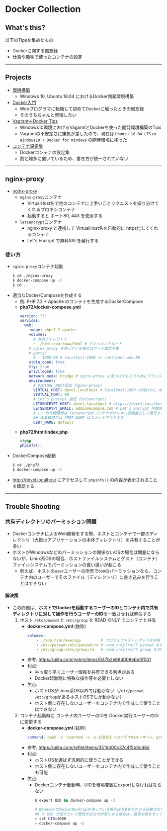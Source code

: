 # Docker Collection

## What's this?

以下のTipsを集めたもの

- Dockerに関する備忘録
- 仕事や趣味で使ったコンテナの設定

***

## Projects

- [環境構築](./env/README.md)
    - Windows 10, Ubuntu 18.04 におけるDocker開発環境構築
- [Docker入門](./tips/DockerTraining)
    - Webプログラマに転職して初めてDockerに触ったときの備忘録
    - そのうちちゃんと整理したい
- [Vagrant＋Docker Tips](./tips/Vagrant+Docker)
    - Windows10環境におけるVagarntとDockerを使った開発環境構築のTips
    - Vagrantの不安定さに嫌気が差したので、現在は `Ubuntu 18.04 LTS` or `Windows10 + Docker for Windows` の開発環境に移った
- [コンテナ設定集](./containers)
    - Dockerコンテナの設定集
    - 割と雑多に置いているため、書き方が統一されていない

***

## nginx-proxy

- [nginx-proxy](./nginx-proxy)
    - `nginx-proxy`コンテナ
        - VirtualHost名で他のコンテナに上手いことリクエストを振り分けてくれるプロキシコンテナ
        - 起動すると ポート80, 443 を使用する
    - `letsencrypt`コンテナ
        - nginx-proxy と連携して VirtualHost名を自動的に https化してくれるコンテナ
        - Let's Encrypt で無料SSLを発行する

### 使い方
- `nginx-proxy`コンテナ起動
    ```bash
    $ cd ./nginx-proxy
    $ docker-compose up -d
    $ cd ..
    ```
- 適当なDockerComposeを作成する
    - 例: PHP 7.2 + Apache のコンテナを生成するDockerCompose
    - **php72/docker-compose.yml**
        ```yaml
        version: "3"
        services:
          web:
            image: php:7.2-apache
            volumes:
              # 共有ディレクトリ
              - ./html:/var/www/html # ドキュメントルート
            # nginx-proxy を使っている場合はポート設定不要
            # ports:
              # - 1000:80 # localhost:1000 => container.web:80
            stdin_open: true
            tty: true
            privileged: true
            network_mode: bridge # nginx-proxy に見つけてもらうためにブリッジモードに
            environment:
              # VIRTUAL_HOST設定（nginx-proxy）
              VIRTUAL_HOST: devel.localhost # localhost:1000 の代わりに devel.localhost でアクセス可能に
              VIRTUAL_PORT: 80
              # Let's Encrypt 設定（letsencrypt）
              LETSENCRYPT_HOST: devel.localhost # https://devel.localhost でアクセス可能に
              LETSENCRYPT_EMAIL: admin@example.com # Let's Encrypt 申請時のメールアドレス: 適当でも大丈夫
              # ローカル開発時は letsencryptコンテナがオレオレ証明書として発行する default.cert を利用する
              ## 本番環境では CERT_NAME はコメントアウトする
              CERT_NAME: default
        ```
    - **php72/html/index.php**
        ```php
        <?php
        phpinfo();
        ```
- DockerCompose起動
    ```bash
    $ cd ./php72
    $ docker-compose up -d
    ```
- http://devel.localhost にアクセスして `phpinfo()` の内容が表示されることを確認する

***

## Trouble Shooting

### 共有ディレクトリのパーミッション問題
- DockerコンテナによるWeb開発をする際、ホストとコンテナで一部のディレクトリ（大抵はアプリケーションの本体ディレクトリ）を共有することが多い
- ホストがWindowsなどのパーミッションの関係ないOSの場合は問題にならないが、Linux系OSの場合、ホストファイルシステムとゲスト（コンテナ）ファイルシステムでパーミッションの食い違いが起こる
    - 例えば、ホストの`user`ユーザーの所有で`600`のパーミッションなら、コンテナ内のユーザーでそのファイル（ディレクトリ）に書き込みを行うことはできない

#### 解決策
- この問題は、**ホストでDockerを起動するユーザーのID**と**コンテナ内で共有ディレクトリに対して操作を行うユーザーのID**を一致させれば解決する
    1. ホスト `/etc/passwd` と `/etc/group` を READ-ONLY でコンテナと共有
        - **docker-compose.yml** (抜粋)
            ```yaml
            volumes:
                - ./app:/var/www/app         # プロジェクトディレクトリを共有（例）
                - /etc/passwd:/etc/passwd:ro # read_only(ro)で passwd を共有
                - /etc/group:/etc/group:ro   # read_only(ro)で group を共有
            ```
        - 参考: https://qiita.com/yohm/items/047b2e68d008ebb0f001
        - 利点:
            - 手っ取り早くユーザー情報を共有できる利点がある
            - Docker起動時に特殊な操作等を必要としない
        - 欠点:
            - ホストOSがLinux系OS以外では動かない（`/etc/passwd`, `/etc/group`があるホストOSでしか動かない）
            - ホスト側に存在しないユーザーをコンテナ内で作成して使うことはできない
    2. コンテナ起動時に コンテナ内ユーザーのIDを Docker実行ユーザーのIDに変更する
        - **docker-compose.yml** (抜粋)
            ```yaml
            command: bash -c 'usermod -o -u ${UID} <コンテナ内ユーザー>; groupmod -o -g ${UID} <コンテナ内ユーザー>; <スタートアップ処理...>'
            ```
        - 参考: https://qiita.com/reflet/items/3516400c37c4f5b0cd6d
        - 利点:
            - ホストOSを選ばず汎用的に使うことができる
            - ホスト側に存在しないユーザーをコンテナ内で作成して使うことも可能
        - 欠点:
            - Dockerコンテナ起動時、UIDを環境変数にexportしなければならない
                ```bash
                $ export UID && docker-compose up -d

                # WindowsでDockerDesktopを使っている場合はUIDを合わせる必要はないため普通に起動して良い
                ## ※ UID が空だという警告が出るのが気になる場合は、適当な値をセットして実行すれば良い
                > set UID=1000
                > docker-compose up -d
                ```
